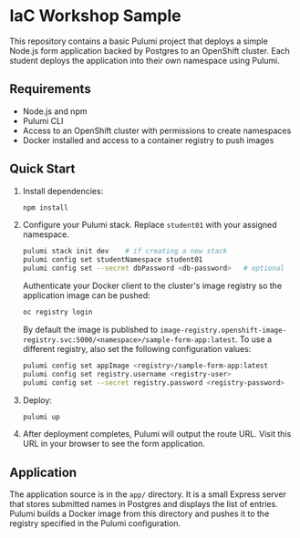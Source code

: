 # IaC Workshop Sample

This repository contains a basic Pulumi project that deploys a simple Node.js
form application backed by Postgres to an OpenShift cluster. Each student
deploys the application into their own namespace using Pulumi.

## Requirements

- Node.js and npm
- Pulumi CLI
- Access to an OpenShift cluster with permissions to create namespaces
- Docker installed and access to a container registry to push images

## Quick Start

1. Install dependencies:
   ```bash
   npm install
   ```

2. Configure your Pulumi stack. Replace `student01` with your assigned
   namespace.

   ```bash
   pulumi stack init dev    # if creating a new stack
   pulumi config set studentNamespace student01
   pulumi config set --secret dbPassword <db-password>   # optional
   ```

   Authenticate your Docker client to the cluster's image registry so the
   application image can be pushed:

   ```bash
   oc registry login
   ```

   By default the image is published to
   `image-registry.openshift-image-registry.svc:5000/<namespace>/sample-form-app:latest`.
   To use a different registry, also set the following configuration values:

   ```bash
   pulumi config set appImage <registry>/sample-form-app:latest
   pulumi config set registry.username <registry-user>
   pulumi config set --secret registry.password <registry-password>
   ```

3. Deploy:
   ```bash
   pulumi up
   ```

4. After deployment completes, Pulumi will output the route URL. Visit this URL
   in your browser to see the form application.

## Application

The application source is in the `app/` directory. It is a small Express server
that stores submitted names in Postgres and displays the list of entries.
Pulumi builds a Docker image from this directory and pushes it to the registry
specified in the Pulumi configuration.
